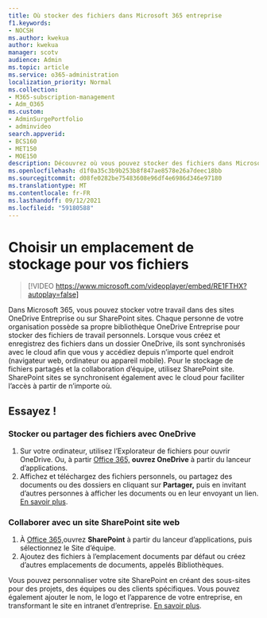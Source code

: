 ```yaml
---
title: Où stocker des fichiers dans Microsoft 365 entreprise
f1.keywords:
- NOCSH
ms.author: kwekua
author: kwekua
manager: scotv
audience: Admin
ms.topic: article
ms.service: o365-administration
localization_priority: Normal
ms.collection:
- M365-subscription-management
- Adm_O365
ms.custom:
- AdminSurgePortfolio
- adminvideo
search.appverid:
- BCS160
- MET150
- MOE150
description: Découvrez où vous pouvez stocker des fichiers dans Microsoft 365 entreprise.
ms.openlocfilehash: d1f0a35c3b9b253b8f847ae8578e26a7deec18bb
ms.sourcegitcommit: d08fe0282be75483608e96df4e6986d346e97180
ms.translationtype: MT
ms.contentlocale: fr-FR
ms.lasthandoff: 09/12/2021
ms.locfileid: "59180588"
---
```

# <a name="where-to-store-files"></a>Choisir un emplacement de stockage pour vos fichiers

> [!VIDEO https://www.microsoft.com/videoplayer/embed/RE1FTHX?autoplay=false]

Dans Microsoft 365, vous pouvez stocker votre travail dans des sites OneDrive Entreprise ou sur SharePoint sites. Chaque personne de votre organisation possède sa propre bibliothèque OneDrive Entreprise pour stocker des fichiers de travail personnels. Lorsque vous créez et enregistrez des fichiers dans un dossier OneDrive, ils sont synchronisés avec le cloud afin que vous y accédiez depuis n’importe quel endroit (navigateur web, ordinateur ou appareil mobile). Pour le stockage de fichiers partagés et la collaboration d’équipe, utilisez SharePoint site. SharePoint sites se synchronisent également avec le cloud pour faciliter l’accès à partir de n’importe où.

## <a name="try-it"></a>Essayez !

### <a name="store-or-share-files-with-onedrive"></a>Stocker ou partager des fichiers avec OneDrive

1. Sur votre ordinateur, utilisez l’Explorateur de fichiers pour ouvrir OneDrive. Ou, à partir [Office 365,](https://www.office.com/) **ouvrez OneDrive** à partir du lanceur d’applications.
2. Affichez et téléchargez des fichiers personnels, ou partagez des documents ou des dossiers en cliquant sur  **Partager,**  puis en invitant d’autres personnes à afficher les documents ou en leur envoyant un lien. [En savoir plus](https://support.microsoft.com/office/9fcc2f7d-de0c-4cec-93b0-a82024800c07#os_type=onedrive_-_business).

### <a name="collaborate-with-a-sharepoint-site"></a>Collaborer avec un site SharePoint site web

1. À [Office 365,](https://www.office.com/)ouvrez **SharePoint** à partir du lanceur d’applications, puis sélectionnez le Site d’équipe.
2. Ajoutez des fichiers à l’emplacement documents par défaut ou créez d’autres emplacements de documents, appelés Bibliothèques.

Vous pouvez personnaliser votre site SharePoint en créant des sous-sites pour des projets, des équipes ou des clients spécifiques. Vous pouvez également ajouter le nom, le logo et l’apparence de votre entreprise, en transformant le site en intranet d’entreprise. [En savoir plus](https://support.microsoft.com/office/06bbadc3-6b04-4a60-9d14-894f6a170818).